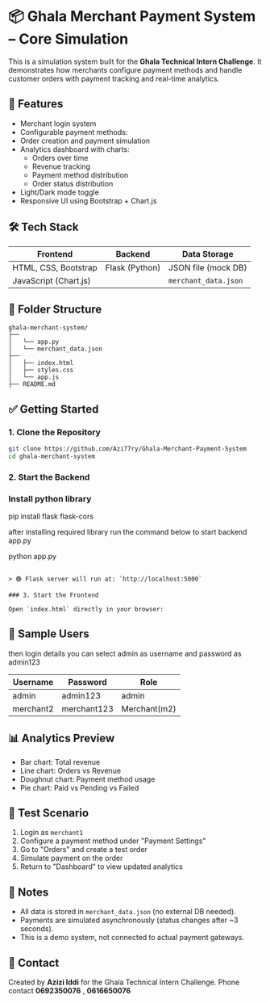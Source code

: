 # 📦 Ghala Merchant Payment System – Core Simulation

This is a simulation system built for the **Ghala Technical Intern Challenge**. It demonstrates how merchants configure payment methods and handle customer orders with payment tracking and real-time analytics.

## 🚀 Features

- Merchant login system
- Configurable payment methods:
- Order creation and payment simulation
- Analytics dashboard with charts:
  - Orders over time
  - Revenue tracking
  - Payment method distribution
  - Order status distribution
- Light/Dark mode toggle
- Responsive UI using Bootstrap + Chart.js

## 🛠️ Tech Stack

| Frontend              | Backend     | Data Storage |
|-----------------------|-------------|--------------|
| HTML, CSS, Bootstrap  | Flask (Python) | JSON file (mock DB) |
| JavaScript (Chart.js) |                 | `merchant_data.json` |

## 📁 Folder Structure

```
ghala-merchant-system/
├──
│   └── app.py
│   └── merchant_data.json
├── 
│   ├── index.html
│   ├── styles.css
│   └── app.js
├── README.md
```

## ✅ Getting Started

### 1. Clone the Repository

```bash
git clone https://github.com/Azi77ry/Ghala-Merchant-Payment-System
cd ghala-merchant-system
```

### 2. Start the Backend
### Install python library 
pip install flask flask-cors

after installing required library run the command below to start backend app.py

python app.py
```

> 🟢 Flask server will run at: `http://localhost:5000`

### 3. Start the Frontend

Open `index.html` directly in your browser:

```

## 👤 Sample Users
then login details you can select admin as username and password as admin123

| Username    | Password     | Role     |
|-------------|--------------|----------|
| admin       | admin123     | admin    |
| merchant2   | merchant123  | Merchant(m2)|


## 📊 Analytics Preview

- Bar chart: Total revenue
- Line chart: Orders vs Revenue
- Doughnut chart: Payment method usage
- Pie chart: Paid vs Pending vs Failed

## 🧪 Test Scenario

1. Login as `merchant1`
2. Configure a payment method under "Payment Settings"
3. Go to "Orders" and create a test order
4. Simulate payment on the order
5. Return to "Dashboard" to view updated analytics

## 📌 Notes

- All data is stored in `merchant_data.json` (no external DB needed).
- Payments are simulated asynchronously (status changes after ~3 seconds).
- This is a demo system, not connected to actual payment gateways.

## 📧 Contact

Created by **Azizi Iddi** for the Ghala Technical Intern Challenge.
Phone contact **0692350076** , **0616650076**
